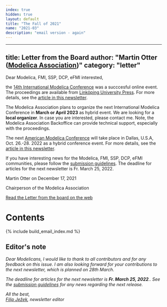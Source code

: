 ```yaml
---
index: true
hidden: true
layout: default
title: "The Fall of 2021"
name: "2021-03"
description: "email version - again"
---
```


---
title: Letter from the Board
author: "Martin Otter ([Modelica Association](https://www.modelica.org/))"
category: "letter"
---

Dear Modelica, FMI, SSP, DCP, eFMI interested,

the [14th International Modelica Conference](https://2021.international.conference.modelica.org/) was a succcesful online event.
The proceedings are available from [Linköping University Press](https://ecp.ep.liu.se/index.php/modelica/issue/view/37). For more
details, see the [article in this newsletter](ModelicaConference2021.md).

The Modelica Association plans to organize the next International Modelica Conference in **March or April 2023** as hybrid event.  We are looking for a **local organizer**. In case you are interested, please contact me. Note, the Modelica Association Backoffice can provide technical support, especially with the proceedings.

The next [American Modelica Conference](https://2022.american.conference.modelica.org/) will take place in Dallas, U.S.A, 
Oct. 26.-28. 2022 as a hybrid conference event. For more details, see the [article in this newsletter](AmericanModelicaConference.md).

If you have interesting news for the Modelica, FMI, SSP, DCP, eFMI communities,
please follow the [submission guidelines](https://newsletter.modelica.org/submission-guidelines.html).
The deadline for articles for the next newsletter is Fr. March 25, 2022.

Martin Otter on December 17, 2021

Chairperson of the Modelica Association

[Read the Letter from the board on the web](https://newsletter.modelica.org/2021-03/#letter-from-the-board)

# Contents
{% include build_email_index.md %}

## Editor's note
*Dear Modelicans, I would like to thank to all contributors and for any feedback on this issue. I am also looking forward for your contributions to the next newsletter, which is planned on 28th March.* 

*The deadline for articles for the next newsletter is **Fr. March 25, 2022**.. See the [submission guidelines](https://newsletter.modelica.org/submission-guidelines.html) for any news regarding the next release.*

*All the best,    
[Filip Ježek](mailto:filip.jezek@creativeconnections.cz), newsletter editor*
